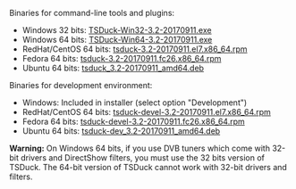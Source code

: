Binaries for command-line tools and plugins:
* Windows 32 bits: [TSDuck-Win32-3.2-20170911.exe](https://github.com/tsduck/tsduck/releases/download/v3.2-20170911/TSDuck-Win32-3.2-20170911.exe)
* Windows 64 bits: [TSDuck-Win64-3.2-20170911.exe](https://github.com/tsduck/tsduck/releases/download/v3.2-20170911/TSDuck-Win64-3.2-20170911.exe)
* RedHat/CentOS 64 bits: [tsduck-3.2-20170911.el7.x86_64.rpm](https://github.com/tsduck/tsduck/releases/download/v3.2-20170911/tsduck-3.2-20170911.el7.x86_64.rpm)
* Fedora 64 bits: [tsduck-3.2-20170911.fc26.x86_64.rpm](https://github.com/tsduck/tsduck/releases/download/v3.2-20170911/tsduck-3.2-20170911.fc26.x86_64.rpm)
* Ubuntu 64 bits: [tsduck_3.2-20170911_amd64.deb](https://github.com/tsduck/tsduck/releases/download/v3.2-20170911/tsduck_3.2-20170911_amd64.deb)

Binaries for development environment:
* Windows: Included in installer (select option "Development")
* RedHat/CentOS 64 bits: [tsduck-devel-3.2-20170911.el7.x86_64.rpm](https://github.com/tsduck/tsduck/releases/download/v3.2-20170911/tsduck-devel-3.2-20170911.el7.x86_64.rpm)
* Fedora 64 bits: [tsduck-devel-3.2-20170911.fc26.x86_64.rpm](https://github.com/tsduck/tsduck/releases/download/v3.2-20170911/tsduck-devel-3.2-20170911.fc26.x86_64.rpm)
* Ubuntu 64 bits: [tsduck-dev_3.2-20170911_amd64.deb](https://github.com/tsduck/tsduck/releases/download/v3.2-20170911/tsduck-dev_3.2-20170911_amd64.deb)

**Warning:** On Windows 64 bits, if you use DVB tuners which come with 32-bit drivers and DirectShow filters, you must use the 32 bits version of TSDuck. The 64-bit version of TSDuck cannot work with 32-bit drivers and filters.
